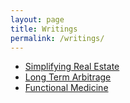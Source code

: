 ```yaml
---
layout: page
title: Writings
permalink: /writings/
---
```


* [Simplifying Real Estate](https://matthewberg.me/jekyll/update/2019/05/26/Simplifying-Real-Estate.html)
* [Long Term Arbitrage](https://matthewberg.me/jekyll/update/2019/05/15/Long-Term-Arbitrage.html)
* [Functional Medicine](https://matthewberg.me/jekyll/update/2019/09/16/Funcitonal-Medicine.html)
